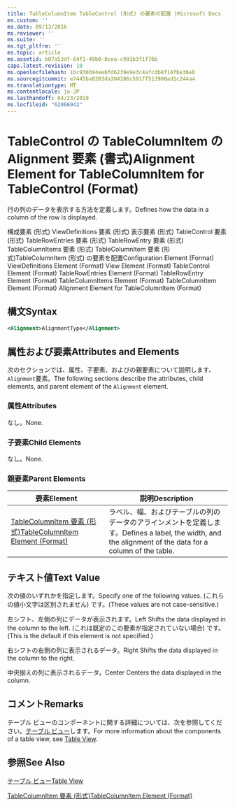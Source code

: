 ```yaml
---
title: TableColumnItem TableControl (形式) の要素の配置 |Microsoft Docs
ms.custom: ''
ms.date: 09/13/2016
ms.reviewer: ''
ms.suite: ''
ms.tgt_pltfrm: ''
ms.topic: article
ms.assetid: b07a53df-64f1-49b0-8cea-c993b3f1f76b
caps.latest.revision: 10
ms.openlocfilehash: 1bc936b94ee6fd6239e9e3c4afcdb8f14fbe36eb
ms.sourcegitcommit: e7445ba8203da304286c591ff513900ad1c244a4
ms.translationtype: MT
ms.contentlocale: ja-JP
ms.lasthandoff: 04/23/2019
ms.locfileid: "62066942"
---
```

# <a name="alignment-element-for-tablecolumnitem-for-tablecontrol-format"></a><span data-ttu-id="b3f1a-102">TableControl の TableColumnItem の Alignment 要素 (書式)</span><span class="sxs-lookup"><span data-stu-id="b3f1a-102">Alignment Element for TableColumnItem for TableControl (Format)</span></span>

<span data-ttu-id="b3f1a-103">行の列のデータを表示する方法を定義します。</span><span class="sxs-lookup"><span data-stu-id="b3f1a-103">Defines how the data in a column of the row is displayed.</span></span>

<span data-ttu-id="b3f1a-104">構成要素 (形式) ViewDefinitions 要素 (形式) 表示要素 (形式) TableControl 要素 (形式) TableRowEntries 要素 (形式) TableRowEntry 要素 (形式) TableColumnItems 要素 (形式) TableColumnItem 要素 (形式)TableColumnItem (形式) の要素を配置</span><span class="sxs-lookup"><span data-stu-id="b3f1a-104">Configuration Element (Format) ViewDefinitions Element (Format) View Element (Format) TableControl Element (Format) TableRowEntries Element (Format) TableRowEntry Element (Format) TableColumnItems Element (Format) TableColumnItem Element (Format) Alignment Element for TableColumnItem (Format)</span></span>

## <a name="syntax"></a><span data-ttu-id="b3f1a-105">構文</span><span class="sxs-lookup"><span data-stu-id="b3f1a-105">Syntax</span></span>

```xml
<Alignment>AlignmentType</Alignment>
```

## <a name="attributes-and-elements"></a><span data-ttu-id="b3f1a-106">属性および要素</span><span class="sxs-lookup"><span data-stu-id="b3f1a-106">Attributes and Elements</span></span>

<span data-ttu-id="b3f1a-107">次のセクションでは、属性、子要素、およびの親要素について説明します、`Alignment`要素。</span><span class="sxs-lookup"><span data-stu-id="b3f1a-107">The following sections describe the attributes, child elements, and parent element of the `Alignment` element.</span></span>

### <a name="attributes"></a><span data-ttu-id="b3f1a-108">属性</span><span class="sxs-lookup"><span data-stu-id="b3f1a-108">Attributes</span></span>

<span data-ttu-id="b3f1a-109">なし。</span><span class="sxs-lookup"><span data-stu-id="b3f1a-109">None.</span></span>

### <a name="child-elements"></a><span data-ttu-id="b3f1a-110">子要素</span><span class="sxs-lookup"><span data-stu-id="b3f1a-110">Child Elements</span></span>

<span data-ttu-id="b3f1a-111">なし。</span><span class="sxs-lookup"><span data-stu-id="b3f1a-111">None.</span></span>

### <a name="parent-elements"></a><span data-ttu-id="b3f1a-112">親要素</span><span class="sxs-lookup"><span data-stu-id="b3f1a-112">Parent Elements</span></span>

|<span data-ttu-id="b3f1a-113">要素</span><span class="sxs-lookup"><span data-stu-id="b3f1a-113">Element</span></span>|<span data-ttu-id="b3f1a-114">説明</span><span class="sxs-lookup"><span data-stu-id="b3f1a-114">Description</span></span>|
|-------------|-----------------|
|[<span data-ttu-id="b3f1a-115">TableColumnItem 要素 (形式)</span><span class="sxs-lookup"><span data-stu-id="b3f1a-115">TableColumnItem Element (Format)</span></span>](./tablecolumnitem-element-for-tablecolumnitems-for-tablecontrol-format.md)|<span data-ttu-id="b3f1a-116">ラベル、幅、およびテーブルの列のデータのアラインメントを定義します。</span><span class="sxs-lookup"><span data-stu-id="b3f1a-116">Defines a label, the width, and the alignment of the data for a column of the table.</span></span>|

## <a name="text-value"></a><span data-ttu-id="b3f1a-117">テキスト値</span><span class="sxs-lookup"><span data-stu-id="b3f1a-117">Text Value</span></span>

<span data-ttu-id="b3f1a-118">次の値のいずれかを指定します。</span><span class="sxs-lookup"><span data-stu-id="b3f1a-118">Specify one of the following values.</span></span> <span data-ttu-id="b3f1a-119">(これらの値小文字は区別されません) です。</span><span class="sxs-lookup"><span data-stu-id="b3f1a-119">(These values are not case-sensitive.)</span></span>

<span data-ttu-id="b3f1a-120">左シフト、左側の列にデータが表示されます。</span><span class="sxs-lookup"><span data-stu-id="b3f1a-120">Left Shifts the data displayed in the column to the left.</span></span> <span data-ttu-id="b3f1a-121">(これは既定のこの要素が指定されていない場合) です。</span><span class="sxs-lookup"><span data-stu-id="b3f1a-121">(This is the default if this element is not specified.)</span></span>

<span data-ttu-id="b3f1a-122">右シフトの右側の列に表示されるデータ。</span><span class="sxs-lookup"><span data-stu-id="b3f1a-122">Right Shifts the data displayed in the column to the right.</span></span>

<span data-ttu-id="b3f1a-123">中央揃えの列に表示されるデータ。</span><span class="sxs-lookup"><span data-stu-id="b3f1a-123">Center Centers the data displayed in the column.</span></span>

## <a name="remarks"></a><span data-ttu-id="b3f1a-124">コメント</span><span class="sxs-lookup"><span data-stu-id="b3f1a-124">Remarks</span></span>

<span data-ttu-id="b3f1a-125">テーブル ビューのコンポーネントに関する詳細については、次を参照してください。[テーブル ビュー](./creating-a-table-view.md)します。</span><span class="sxs-lookup"><span data-stu-id="b3f1a-125">For more information about the components of a table view, see [Table View](./creating-a-table-view.md).</span></span>

## <a name="see-also"></a><span data-ttu-id="b3f1a-126">参照</span><span class="sxs-lookup"><span data-stu-id="b3f1a-126">See Also</span></span>

[<span data-ttu-id="b3f1a-127">テーブル ビュー</span><span class="sxs-lookup"><span data-stu-id="b3f1a-127">Table View</span></span>](./creating-a-table-view.md)

[<span data-ttu-id="b3f1a-128">TableColumnItem 要素 (形式)</span><span class="sxs-lookup"><span data-stu-id="b3f1a-128">TableColumnItem Element (Format)</span></span>](./tablecolumnitem-element-for-tablecolumnitems-for-tablecontrol-format.md)
